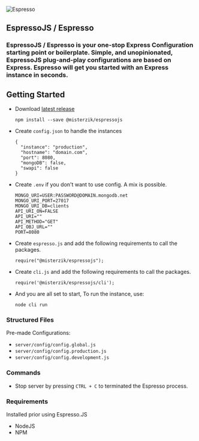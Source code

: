 ![Espresso](https://raw.githubusercontent.com/misterzik/Espresso.js/main/espresso.png)

## EspressoJS / Espresso

### EspressoJS / Espresso is your one-stop Express Configuration starting point or boilerplate. Simple, and unopinionated, EspressoJS plug-and-play configurations are based on Express. Espresso will get you started with an Express instance in seconds.

## Getting Started

- Download [latest release](https://github.com/misterzik/Espresso.js/releases)

  `npm install --save @misterzik/espressojs`

- Create `config.json` to handle the instances

  ```
  {
    "instance": "production",
    "hostname": "domain.com",
    "port": 8080,
    "mongoDB": false,
    "swapi": false
  }
  ```

- Create `.env` if you don't want to use config. A mix is possible.

  ```
  MONGO_URI=USER:PASSWORD@DOMAIN.mongodb.net
  MONGO_URI_PORT=27017
  MONGO_URI_DB=clients
  API_URI_ON=FALSE
  API_URI=""
  API_METHOD="GET"
  API_OBJ_URL=""
  PORT=8080
  ```

- Create `espresso.js` and add the following requirements to call the packages.

  ```
  require("@misterzik/espressojs");
  ```

- Create `cli.js` and add the following requirements to call the packages.

  ```
  require('@misterzik/espressojs/cli');
  ```

- And you are all set to start, To run the instance, use:
  ```
  node cli run
  ```


### Structured Files

  Pre-made Configurations:

  - `server/config/config.global.js`
  - `server/config/config.production.js`
  - `server/config/config.development.js`

### Commands

- Stop server by pressing `CTRL + C` to terminated the Espresso process.

### Requirements

Installed prior using Espresso.JS

- NodeJS
- NPM
